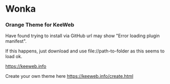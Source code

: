 # Wonka
### Orange Theme for KeeWeb

Have found trying to install via GitHub url may show "Error loading plugin manifest".

If this happens, just download and use file://path-to-folder as this seems to load ok.


https://keeweb.info

Create your own theme here https://keeweb.info/create.html
